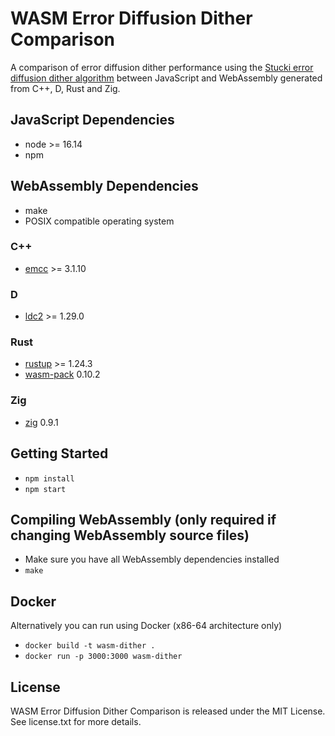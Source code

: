 # WASM Error Diffusion Dither Comparison

A comparison of error diffusion dither performance using the [Stucki error diffusion dither algorithm](https://tannerhelland.com/2012/12/28/dithering-eleven-algorithms-source-code.html#stucki-dithering) between JavaScript and WebAssembly generated from C++, D, Rust and Zig.

## JavaScript Dependencies

* node >= 16.14
* npm

## WebAssembly Dependencies

* make
* POSIX compatible operating system

### C++

* [emcc](https://emscripten.org) >= 3.1.10

### D

* [ldc2](https://github.com/ldc-developers/ldc) >= 1.29.0

### Rust

* [rustup](https://rustup.rs/) >= 1.24.3
* [wasm-pack](https://github.com/rustwasm/wasm-pack) 0.10.2

### Zig

* [zig](https://ziglang.org/download/) 0.9.1

## Getting Started

* `npm install`
* `npm start`

## Compiling WebAssembly (only required if changing WebAssembly source files)

* Make sure you have all WebAssembly dependencies installed
* `make`

## Docker

Alternatively you can run using Docker (x86-64 architecture only)

* `docker build -t wasm-dither .`
* `docker run -p 3000:3000 wasm-dither`

## License

WASM Error Diffusion Dither Comparison is released under the MIT License. See license.txt for more details.